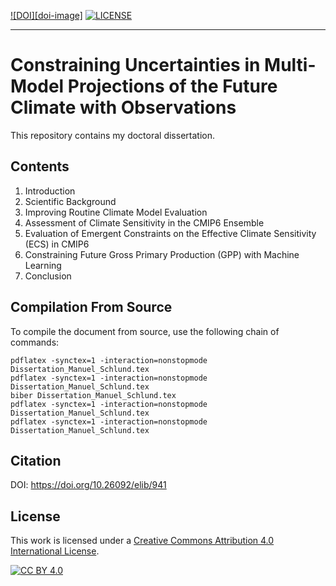 [![DOI][doi-image]][doi] [![LICENSE][cc-by-image]][cc-by]


---


# Constraining Uncertainties in Multi-Model Projections of the Future Climate with Observations

This repository contains my doctoral dissertation.


## Contents

1. Introduction
2. Scientific Background
3. Improving Routine Climate Model Evaluation
4. Assessment of Climate Sensitivity in the CMIP6 Ensemble
5. Evaluation of Emergent Constraints on the Effective Climate Sensitivity (ECS) in CMIP6
6. Constraining Future Gross Primary Production (GPP) with Machine Learning
7. Conclusion


## Compilation From Source

To compile the document from source, use the following chain of commands:

    pdflatex -synctex=1 -interaction=nonstopmode Dissertation_Manuel_Schlund.tex
    pdflatex -synctex=1 -interaction=nonstopmode Dissertation_Manuel_Schlund.tex
    biber Dissertation_Manuel_Schlund.tex
    pdflatex -synctex=1 -interaction=nonstopmode Dissertation_Manuel_Schlund.tex
    pdflatex -synctex=1 -interaction=nonstopmode Dissertation_Manuel_Schlund.tex


## Citation

DOI: https://doi.org/10.26092/elib/941


## License

This work is licensed under a
[Creative Commons Attribution 4.0 International License][cc-by].

[![CC BY 4.0][cc-by-image]][cc-by] 


[doi]: https://doi.org/10.26092/elib/941
[doi-shield]: https://zenodo.org/badge/DOI/10.26092/elib/941.svg
[cc-by]: http://creativecommons.org/licenses/by/4.0/
[cc-by-shield]: https://img.shields.io/badge/License-CCBY%204.0-lightgrey.svg
[cc-by-image]: https://i.creativecommons.org/l/by/4.0/88x31.png
